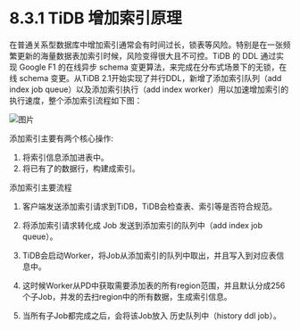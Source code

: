 # 8.3.1 TiDB 增加索引原理

在普通关系型数据库中增加索引通常会有时间过长，锁表等风险。特别是在一张频繁更新的海量数据表加索引时候，风险变得很大且不可控。TiDB 的 DDL 通过实现 Google F1 的在线异步 schema 变更算法，来完成在分布式场景下的无锁，在线 schema 变更。从TiDB 2.1开始实现了并行DDL，新增了添加索引队列（add index job queue）以及添加索引执行（add index worker）用以加速增加索引的执行速度，整个添加索引流程如下图：

![图片](https://uploader.shimo.im/f/gniP9JygA9AG4NHH.png!thumbnail)


添加索引主要有两个核心操作:

  1. 将索引信息添加进表中。 
   2. 将已有了的数据行，构建成索引。

添加索引主要流程

  1. 客户端发送添加索引请求到TiDB，TiDB会检查表、索引等是否符合规范。
   2. 将添加索引请求转化成 Job 发送到添加索引的队列中（add index job queue）。

   3. TiDB会启动Worker，将Job从添加索引的队列中取出，并且写入到对应表信息中。
   4. 这时候Worker从PD中获取需要添加表的所有region范围，并且默认分成256个子Job，并发的去扫region中的所有数据，生成索引信息。
   5. 当所有子Job都完成之后，会将该Job放入 历史队列中（history ddl job）。 

